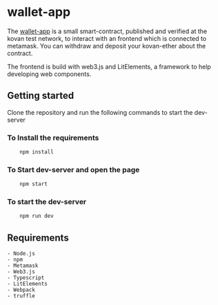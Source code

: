 # wallet-app
The [wallet-app](https://kovan.etherscan.io/address/0xDE703c365b6fec50B09a9f915F7CDf0Ac4A86869) is a small smart-contract, published and verified at the kovan test network, to interact with an frontend which is connected to metamask. You can withdraw and deposit your kovan-ether about the contract.

The frontend is build with web3.js and LitElements, a framework to help developing web components.
## Getting started

Clone the repository and run the following commands to start the dev-server
### To Install the requirements

```powershell
    npm install
```

### To Start dev-server and open the page

```bash
    npm start
```

### To start the dev-server
```bash
    npm run dev
```

## Requirements
    - Node.js
    - npm
    - Metamask
    - Web3.js
    - Typescript
    - LitElements
    - Webpack
    - truffle